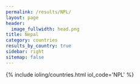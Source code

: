 ```yaml
---
permalink: /results/NPL/
layout: page
header:
  image_fullwidth: head.png
title: Nepal
category: countries
results_by_country: true
sidebar: right
sitemap: false
---
```


{% include ioling/countries.html iol_code='NPL' %}